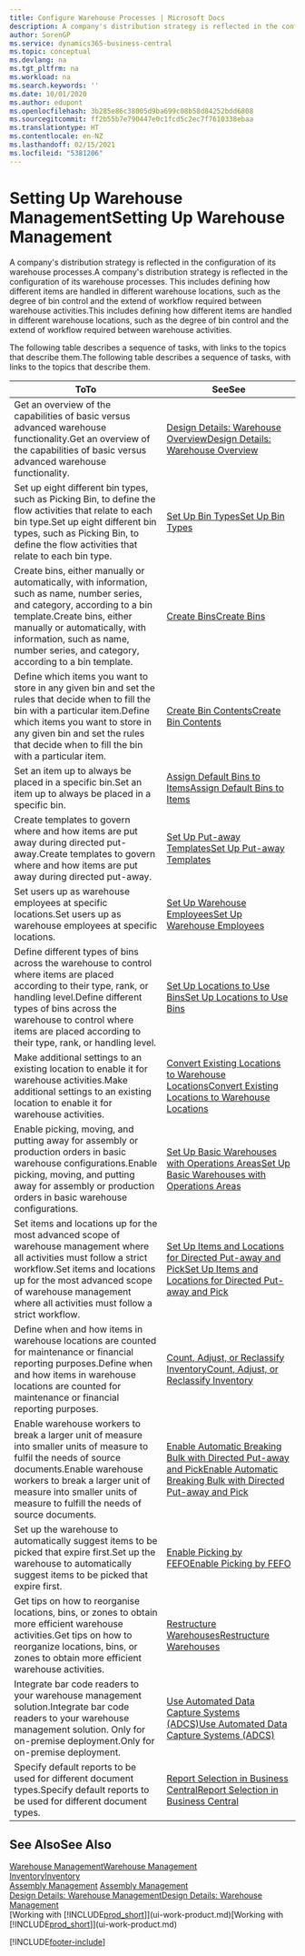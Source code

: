 ```yaml
---
title: Configure Warehouse Processes | Microsoft Docs
description: A company's distribution strategy is reflected in the configuration of its warehouse processes. This includes defining how different items are handled in different warehouse locations, such as the degree of bin control and the extend of workflow required between warehouse activities.
author: SorenGP
ms.service: dynamics365-business-central
ms.topic: conceptual
ms.devlang: na
ms.tgt_pltfrm: na
ms.workload: na
ms.search.keywords: ''
ms.date: 10/01/2020
ms.author: edupont
ms.openlocfilehash: 3b285e86c38005d9ba699c08b58d84252bdd6808
ms.sourcegitcommit: ff2b55b7e790447e0c1fcd5c2ec7f7610338ebaa
ms.translationtype: HT
ms.contentlocale: en-NZ
ms.lasthandoff: 02/15/2021
ms.locfileid: "5381206"
---
```

# <a name="setting-up-warehouse-management"></a><span data-ttu-id="6940e-104">Setting Up Warehouse Management</span><span class="sxs-lookup"><span data-stu-id="6940e-104">Setting Up Warehouse Management</span></span>
<span data-ttu-id="6940e-105">A company's distribution strategy is reflected in the configuration of its warehouse processes.</span><span class="sxs-lookup"><span data-stu-id="6940e-105">A company's distribution strategy is reflected in the configuration of its warehouse processes.</span></span> <span data-ttu-id="6940e-106">This includes defining how different items are handled in different warehouse locations, such as the degree of bin control and the extend of workflow required between warehouse activities.</span><span class="sxs-lookup"><span data-stu-id="6940e-106">This includes defining how different items are handled in different warehouse locations, such as the degree of bin control and the extend of workflow required between warehouse activities.</span></span>  

 <span data-ttu-id="6940e-107">The following table describes a sequence of tasks, with links to the topics that describe them.</span><span class="sxs-lookup"><span data-stu-id="6940e-107">The following table describes a sequence of tasks, with links to the topics that describe them.</span></span>   

|<span data-ttu-id="6940e-108">**To**</span><span class="sxs-lookup"><span data-stu-id="6940e-108">**To**</span></span>|<span data-ttu-id="6940e-109">**See**</span><span class="sxs-lookup"><span data-stu-id="6940e-109">**See**</span></span>|  
|------------|-------------|  
|<span data-ttu-id="6940e-110">Get an overview of the capabilities of basic versus advanced warehouse functionality.</span><span class="sxs-lookup"><span data-stu-id="6940e-110">Get an overview of the capabilities of basic versus advanced warehouse functionality.</span></span>|[<span data-ttu-id="6940e-111">Design Details: Warehouse Overview</span><span class="sxs-lookup"><span data-stu-id="6940e-111">Design Details: Warehouse Overview</span></span>](design-details-warehouse-overview.md)|  
|<span data-ttu-id="6940e-112">Set up eight different bin types, such as Picking Bin, to define the flow activities that relate to each bin type.</span><span class="sxs-lookup"><span data-stu-id="6940e-112">Set up eight different bin types, such as Picking Bin, to define the flow activities that relate to each bin type.</span></span>|[<span data-ttu-id="6940e-113">Set Up Bin Types</span><span class="sxs-lookup"><span data-stu-id="6940e-113">Set Up Bin Types</span></span>](warehouse-how-to-set-up-bin-types.md)|  
|<span data-ttu-id="6940e-114">Create bins, either manually or automatically, with information, such as name, number series, and category, according to a bin template.</span><span class="sxs-lookup"><span data-stu-id="6940e-114">Create bins, either manually or automatically, with information, such as name, number series, and category, according to a bin template.</span></span>|[<span data-ttu-id="6940e-115">Create Bins</span><span class="sxs-lookup"><span data-stu-id="6940e-115">Create Bins</span></span>](warehouse-how-to-create-individual-bins.md)|  
|<span data-ttu-id="6940e-116">Define which items you want to store in any given bin and set the rules that decide when to fill the bin with a particular item.</span><span class="sxs-lookup"><span data-stu-id="6940e-116">Define which items you want to store in any given bin and set the rules that decide when to fill the bin with a particular item.</span></span>|[<span data-ttu-id="6940e-117">Create Bin Contents</span><span class="sxs-lookup"><span data-stu-id="6940e-117">Create Bin Contents</span></span>](warehouse-how-to-set-up-bin-contents.md)|  
|<span data-ttu-id="6940e-118">Set an item up to always be placed in a specific bin.</span><span class="sxs-lookup"><span data-stu-id="6940e-118">Set an item up to always be placed in a specific bin.</span></span>|[<span data-ttu-id="6940e-119">Assign Default Bins to Items</span><span class="sxs-lookup"><span data-stu-id="6940e-119">Assign Default Bins to Items</span></span>](warehouse-how-to-assign-default-bins-to-items.md)|
|<span data-ttu-id="6940e-120">Create templates to govern where and how items are put away during directed put-away.</span><span class="sxs-lookup"><span data-stu-id="6940e-120">Create templates to govern where and how items are put away during directed put-away.</span></span>|[<span data-ttu-id="6940e-121">Set Up Put-away Templates</span><span class="sxs-lookup"><span data-stu-id="6940e-121">Set Up Put-away Templates</span></span>](warehouse-how-to-set-up-put-away-templates.md)|
|<span data-ttu-id="6940e-122">Set users up as warehouse employees at specific locations.</span><span class="sxs-lookup"><span data-stu-id="6940e-122">Set users up as warehouse employees at specific locations.</span></span>|[<span data-ttu-id="6940e-123">Set Up Warehouse Employees</span><span class="sxs-lookup"><span data-stu-id="6940e-123">Set Up Warehouse Employees</span></span>](warehouse-how-to-set-up-warehouse-employees.md)|
|<span data-ttu-id="6940e-124">Define different types of bins across the warehouse to control where items are placed according to their type, rank, or handling level.</span><span class="sxs-lookup"><span data-stu-id="6940e-124">Define different types of bins across the warehouse to control where items are placed according to their type, rank, or handling level.</span></span>|[<span data-ttu-id="6940e-125">Set Up Locations to Use Bins</span><span class="sxs-lookup"><span data-stu-id="6940e-125">Set Up Locations to Use Bins</span></span>](warehouse-how-to-set-up-locations-to-use-bins.md)|
|<span data-ttu-id="6940e-126">Make additional settings to an existing location to enable it for warehouse activities.</span><span class="sxs-lookup"><span data-stu-id="6940e-126">Make additional settings to an existing location to enable it for warehouse activities.</span></span>|[<span data-ttu-id="6940e-127">Convert Existing Locations to Warehouse Locations</span><span class="sxs-lookup"><span data-stu-id="6940e-127">Convert Existing Locations to Warehouse Locations</span></span>](warehouse-how-to-convert-existing-locations-to-warehouse-locations.md)|
|<span data-ttu-id="6940e-128">Enable picking, moving, and putting away for assembly or production orders in basic warehouse configurations.</span><span class="sxs-lookup"><span data-stu-id="6940e-128">Enable picking, moving, and putting away for assembly or production orders in basic warehouse configurations.</span></span>|[<span data-ttu-id="6940e-129">Set Up Basic Warehouses with Operations Areas</span><span class="sxs-lookup"><span data-stu-id="6940e-129">Set Up Basic Warehouses with Operations Areas</span></span>](warehouse-how-to-set-up-basic-warehouses-with-operations-areas.md)|  
|<span data-ttu-id="6940e-130">Set items and locations up for the most advanced scope of warehouse management where all activities must follow a strict workflow.</span><span class="sxs-lookup"><span data-stu-id="6940e-130">Set items and locations up for the most advanced scope of warehouse management where all activities must follow a strict workflow.</span></span>|[<span data-ttu-id="6940e-131">Set Up Items and Locations for Directed Put-away and Pick</span><span class="sxs-lookup"><span data-stu-id="6940e-131">Set Up Items and Locations for Directed Put-away and Pick</span></span>](warehouse-how-to-set-up-items-for-directed-put-away-and-pick.md)|  
|<span data-ttu-id="6940e-132">Define when and how items in warehouse locations are counted for maintenance or financial reporting purposes.</span><span class="sxs-lookup"><span data-stu-id="6940e-132">Define when and how items in warehouse locations are counted for maintenance or financial reporting purposes.</span></span>|[<span data-ttu-id="6940e-133">Count, Adjust, or Reclassify Inventory</span><span class="sxs-lookup"><span data-stu-id="6940e-133">Count, Adjust, or Reclassify Inventory</span></span>](inventory-how-count-adjust-reclassify.md)|
|<span data-ttu-id="6940e-134">Enable warehouse workers to break a larger unit of measure into smaller units of measure to fulfil the needs of source documents.</span><span class="sxs-lookup"><span data-stu-id="6940e-134">Enable warehouse workers to break a larger unit of measure into smaller units of measure to fulfill the needs of source documents.</span></span>|[<span data-ttu-id="6940e-135">Enable Automatic Breaking Bulk with Directed Put-away and Pick</span><span class="sxs-lookup"><span data-stu-id="6940e-135">Enable Automatic Breaking Bulk with Directed Put-away and Pick</span></span>](warehouse-enable-automatic-breaking-bulk-with-directed-put-away-and-pick.md)|  
|<span data-ttu-id="6940e-136">Set up the warehouse to automatically suggest items to be picked that expire first.</span><span class="sxs-lookup"><span data-stu-id="6940e-136">Set up the warehouse to automatically suggest items to be picked that expire first.</span></span>|[<span data-ttu-id="6940e-137">Enable Picking by FEFO</span><span class="sxs-lookup"><span data-stu-id="6940e-137">Enable Picking by FEFO</span></span>](warehouse-picking-by-fefo.md)|
|<span data-ttu-id="6940e-138">Get tips on how to reorganise locations, bins, or zones to obtain more efficient warehouse activities.</span><span class="sxs-lookup"><span data-stu-id="6940e-138">Get tips on how to reorganize locations, bins, or zones to obtain more efficient warehouse activities.</span></span>|[<span data-ttu-id="6940e-139">Restructure Warehouses</span><span class="sxs-lookup"><span data-stu-id="6940e-139">Restructure Warehouses</span></span>](warehouse-how-to-restructure-warehouses.md)|
|<span data-ttu-id="6940e-140">Integrate bar code readers to your warehouse management solution.</span><span class="sxs-lookup"><span data-stu-id="6940e-140">Integrate bar code readers to your warehouse management solution.</span></span> <span data-ttu-id="6940e-141">Only for on-premise deployment.</span><span class="sxs-lookup"><span data-stu-id="6940e-141">Only for on-premise deployment.</span></span>|[<span data-ttu-id="6940e-142">Use Automated Data Capture Systems (ADCS)</span><span class="sxs-lookup"><span data-stu-id="6940e-142">Use Automated Data Capture Systems (ADCS)</span></span>](warehouse-use-automated-data-capture-systems-adcs.md)|
|<span data-ttu-id="6940e-143">Specify default reports to be used for different document types.</span><span class="sxs-lookup"><span data-stu-id="6940e-143">Specify default reports to be used for different document types.</span></span>|[<span data-ttu-id="6940e-144">Report Selection in Business Central</span><span class="sxs-lookup"><span data-stu-id="6940e-144">Report Selection in Business Central</span></span>](across-report-selections.md)|

## <a name="see-also"></a><span data-ttu-id="6940e-145">See Also</span><span class="sxs-lookup"><span data-stu-id="6940e-145">See Also</span></span>  
[<span data-ttu-id="6940e-146">Warehouse Management</span><span class="sxs-lookup"><span data-stu-id="6940e-146">Warehouse Management</span></span>](warehouse-manage-warehouse.md)  
[<span data-ttu-id="6940e-147">Inventory</span><span class="sxs-lookup"><span data-stu-id="6940e-147">Inventory</span></span>](inventory-manage-inventory.md)  
<span data-ttu-id="6940e-148">[Assembly Management](assembly-assemble-items.md)  </span><span class="sxs-lookup"><span data-stu-id="6940e-148">[Assembly Management](assembly-assemble-items.md)  </span></span>  
[<span data-ttu-id="6940e-149">Design Details: Warehouse Management</span><span class="sxs-lookup"><span data-stu-id="6940e-149">Design Details: Warehouse Management</span></span>](design-details-warehouse-management.md)  
<span data-ttu-id="6940e-150">[Working with [!INCLUDE[prod_short](includes/prod_short.md)]](ui-work-product.md)</span><span class="sxs-lookup"><span data-stu-id="6940e-150">[Working with [!INCLUDE[prod_short](includes/prod_short.md)]](ui-work-product.md)</span></span>


[!INCLUDE[footer-include](includes/footer-banner.md)]